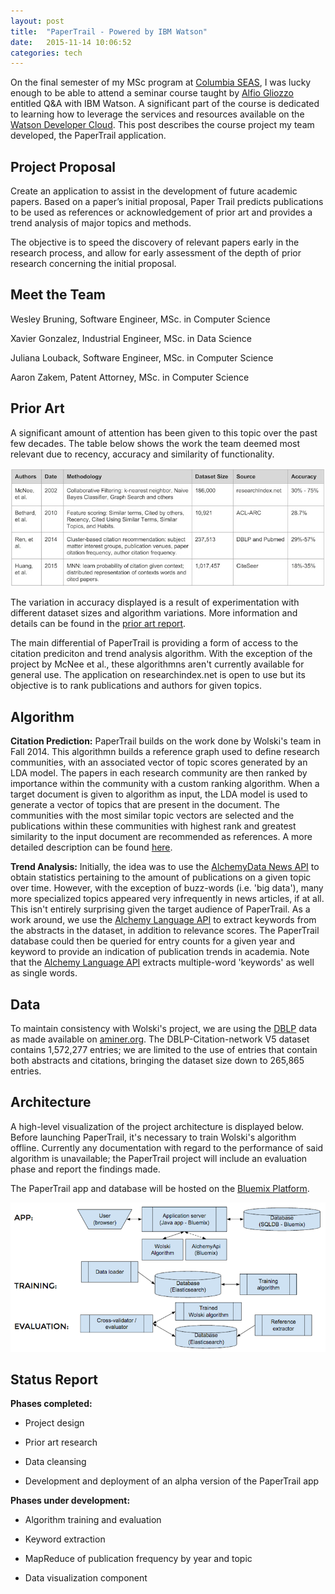 ```yaml
---
layout: post
title:  "PaperTrail - Powered by IBM Watson"
date:   2015-11-14 10:06:52
categories: tech
---
```


On the final semester of my MSc program at [Columbia SEAS](http://engineering.columbia.edu/), I was lucky enough to be able to attend a seminar course taught by [Alfio Gliozzo](http://researcher.watson.ibm.com/researcher/view.php?person=us-gliozzo) entitled Q&A with IBM Watson. A significant part of the course is dedicated to learning how to leverage the services and resources available on the [Watson Developer Cloud](https://www.ibm.com/smarterplanet/us/en/ibmwatson/developercloud/). This post describes the course project my team developed, the PaperTrail application.

## Project Proposal

Create an application to assist in the development of future academic papers. Based on a paper’s initial proposal, Paper Trail predicts publications to be used as references or acknowledgement of prior art and provides a trend analysis of major topics and methods.

The objective is to speed the discovery of relevant papers early in the research process, and allow for early assessment of the depth of prior research concerning the initial proposal.

## Meet the Team

Wesley Bruning, Software Engineer, MSc. in Computer Science

Xavier Gonzalez, Industrial Engineer, MSc. in Data Science

Juliana Louback, Software Engineer, MSc. in Computer Science

Aaron Zakem, Patent Attorney, MSc. in Computer Science

## Prior Art

A significant amount of attention has been given to this topic over the past few decades. The table below shows the work the team deemed most relevant due to recency, accuracy and similarity of functionality.

![priorArt](/assets/priorArt.jpg)

The variation in accuracy displayed is a result of experimentation with different dataset sizes and algorithm variations. More information and details can be found in the [prior art report](/assets/prior_art_report.pdf). 

The main differential of PaperTrail is providing a form of access to the citation prediciton and trend analysis algorithm. With the exception of the project by McNee et al., these algorithmns aren't currently available for general use. The application on researchindex.net is open to use but its objective is to rank publications and authors for given topics.

## Algorithm

**Citation Prediction:** PaperTrail builds on the work done by Wolski's team in Fall 2014. This algorithmn builds a reference graph used to define research communities, with an associated vector of topic scores generated by an LDA model. The papers in each research community are then ranked by importance within the community with a custom ranking algorithm. When a target document is given to algorithm as input, the LDA model is used to generate a vector of topics that are present in the document. The communities with the most similar topic vectors are selected and the publications within these communities with highest rank and greatest similarity to the input document are recommended as references. A more detailed description can be found [here](https://edblogs.columbia.edu/comse6998-006-2014-1/category/projects/project4/).

**Trend Analysis:** Initially, the idea was to use the [AlchemyData News API](http://www.alchemyapi.com/products/alchemydata-news) to obtain statistics pertaining to the amount of publications on a given topic over time. However, with the exception of buzz-words (i.e. 'big data'), many more specialized topics appeared very infrequently in news articles, if at all. This isn't entirely surprising given the target audience of PaperTrail. As a work around, we use the [Alchemy Language API](http://www.alchemyapi.com/products/alchemylanguage/keyword-extraction) to extract keywords from the abstracts in the dataset, in addition to relevance scores. The PaperTrail database could then be queried for entry counts for a given year and keyword to provide an indication of publication trends in academia. Note that the [Alchemy Language API](http://www.alchemyapi.com/products/alchemylanguage/keyword-extraction) extracts multiple-word 'keywords' as well as single words.

## Data

To maintain consistency with Wolski's project, we are using the [DBLP](http://dblp.uni-trier.de/) data as made available on [aminer.org](https://aminer.org/billboard/citation). The DBLP-Citation-network V5 dataset contains 1,572,277 entries; we are limited to the use of entries that contain both abstracts and citations, bringing the dataset size down to 265,865 entries.

## Architecture

A high-level visualization of the project architecture is displayed below. Before launching PaperTrail, it's necessary to train Wolski's algorithm offline. Currently any documentation with regard to the performance of said algorithm is unavailable; the PaperTrail project will include an evaluation phase and report the findings made. 

The PaperTrail app and database will be hosted on the [Bluemix Platform](http://www.ibm.com/cloud-computing/bluemix/?cm_mmc=search-gsn-_-branded-Bluemix-general-_-bluemix-_-usa-bm-mkt-oww).

![ptArchitecture](/assets/ptArchitecture.png)

## Status Report

**Phases completed:**

* Project design

* Prior art research

* Data cleansing

* Development and deployment of an alpha version of the PaperTrail app


**Phases under development:**

* Algorithm training and evaluation

* Keyword extraction

* MapReduce of publication frequency by year and topic

* Data visualization component



